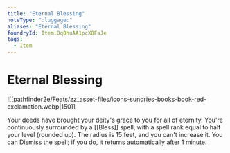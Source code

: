 ```yaml
---
title: "Eternal Blessing"
noteType: ":luggage:"
aliases: "Eternal Blessing"
foundryId: Item.Dq0huAA1pcX8FaJe
tags:
  - Item
---
```


# Eternal Blessing
![[pathfinder2e/Feats/zz_asset-files/icons-sundries-books-book-red-exclamation.webp|150]]

Your deeds have brought your deity's grace to you for all of eternity. You're continuously surrounded by a [[Bless]] spell, with a spell rank equal to half your level (rounded up). The radius is 15 feet, and you can't increase it. You can Dismiss the spell; if you do, it returns automatically after 1 minute.
